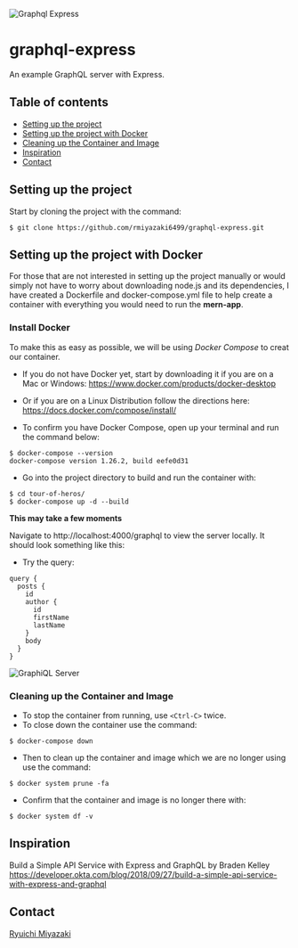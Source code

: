 ![Graphql Express](https://miro.medium.com/max/1200/1*z6KGBIxGxXpzcS7AKlDT_A.jpeg)

# graphql-express

An example GraphQL server with Express.

## Table of contents

- [Setting up the project](#setting-up-the-project)
- [Setting up the project with Docker](#setting-up-the-project-with-docker)
- [Cleaning up the Container and Image](#cleaning-up-the-container-and-image)
- [Inspiration](#inspiration)
- [Contact](#contact)

## Setting up the project

  Start by cloning the project with the command:
  ```
  $ git clone https://github.com/rmiyazaki6499/graphql-express.git
  ```
  
  ## Setting up the project with Docker

  For those that are not interested in setting up the project manually or would simply not have to worry about downloading node.js and its dependencies, I have      created a Dockerfile and docker-compose.yml file to help create a container with everything you would need to run the **mern-app**.

  ### Install Docker

  To make this as easy as possible, we will be using *Docker Compose* to creat our container.

  - If you do not have Docker yet, start by downloading it if you are on a Mac or Windows:
  https://www.docker.com/products/docker-desktop

  - Or if you are on a Linux Distribution follow the directions here:
  https://docs.docker.com/compose/install/

  - To confirm you have Docker Compose, open up your terminal and run the command below:

  ```
  $ docker-compose --version
  docker-compose version 1.26.2, build eefe0d31
  ```
  
  - Go into the project directory to build and run the container with:

  ```
  $ cd tour-of-heros/
  $ docker-compose up -d --build
  ```

  **This may take a few moments**
  
  Navigate to http://localhost:4000/graphql to view the server locally.
It should look something like this:

- Try the query:
```
query {
  posts {
    id
    author {
      id
      firstName
      lastName
    }
    body
  }
}
```

![GraphiQL Server](https://user-images.githubusercontent.com/41876764/90870257-3129d200-e34e-11ea-8e23-71c4509b6d05.png)
  
  ### Cleaning up the Container and Image

  - To stop the container from running, use `<Ctrl-C>` twice.
  - To close down the container use the command:

  ```
  $ docker-compose down
  ```
  - Then to clean up the container and image which we are no longer using use the command:

  ```
  $ docker system prune -fa
  ```

  - Confirm that the container and image is no longer there with:

  ```
  $ docker system df -v
  ```

## Inspiration

Build a Simple API Service with Express and GraphQL
by Braden Kelley
https://developer.okta.com/blog/2018/09/27/build-a-simple-api-service-with-express-and-graphql

## Contact

[Ryuichi Miyazaki](https://github.com/rmiyazaki6499)
